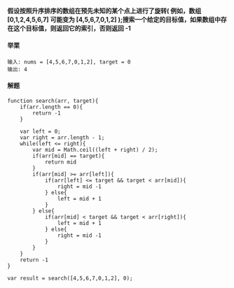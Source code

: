 #### 假设按照升序排序的数组在预先未知的某个点上进行了旋转( 例如，数组 [0,1,2,4,5,6,7] 可能变为 [4,5,6,7,0,1,2] );搜索一个给定的目标值，如果数组中存在这个目标值，则返回它的索引，否则返回 -1

#### 举栗
```
输入: nums = [4,5,6,7,0,1,2], target = 0
输出: 4
```

#### 解题
```
function search(arr, target){
    if(arr.length == 0){
        return -1
    }

    var left = 0;
    var right = arr.length - 1;
    while(left <= right){
        var mid = Math.ceil((left + right) / 2);
        if(arr[mid] == target){
            return mid
        }
        if(arr[mid] >= arr[left]){
            if(arr[left] <= target && target < arr[mid]){
                right = mid -1
            } else{
                left = mid + 1
            }
        } else{
            if(arr[mid] < target && target < arr[right]){
                left = mid + 1
            } else{
                right = mid -1
            }
        }
    }
    return -1
}

var result = search([4,5,6,7,0,1,2], 0);
```